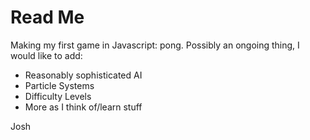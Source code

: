 Read Me
====

Making my first game in Javascript: pong. Possibly an ongoing thing, I would like to add:

- Reasonably sophisticated AI
- Particle Systems
- Difficulty Levels
- More as I think of/learn stuff

Josh